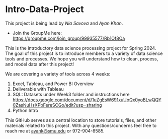 # Intro-Data-Project
This project is being lead by *Nia Savova* and *Ayan Khan*. 
- Join the GroupMe here: https://groupme.com/join_group/99935577/Rb1Of8Oa

This is the introductory data science processing project for Spring 2024. The goal of this project is to introduce members to a variety of data science tools and processes. We hope you will understand how to clean, process, and model data after this project! 

We are covering a variety of tools across 4 weeks:
1. Excel, Tableau, and Power BI Overview
2. Deliverable with Tableau
3. SQL: Datasets under Week3 folder and instructions here https://docs.google.com/document/d/1uZgEsW691xuUoQx0yoBLwQQY0ZasNuHsXPbFereSCGo/edit?usp=sharing
4. Python Intro

This GitHub serves as a central location to store tutorials, files, and other materials related to this project. With any questions/concerns feel free to reach me at ayank@smu.edu or 972-904-8585.
